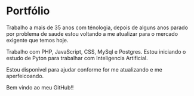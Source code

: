 # Portfólio

Trabalho a mais de 35 anos com ténologia, depois de alguns anos parado por problema
de saude estou voltando a me atualizar para o mercado exigente que temos hoje.

Trabalho com PHP, JavaScript, CSS, MySql e Postgres. Estou iniciando o estudo de Pyton
para trabalhar com Inteligencia Artificial.

Estou disponivel para ajudar conforme for me atualizando e me aperfeicoando.

Bem vindo ao meu GitHub!!
